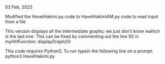 03 Feb, 2023

Modified the HavelHakimi.py code to HavelHakimiAM.py code to read input from a file

This version displays all the intermediate graphs; we just don't know wahich is the last one.
This can be fixed by commenting out the line 92 in myHHFunction: displayGraph(G)

This code requires Python3. Tu run typein the following line on a prompt: python3 HavelHakimi.py
